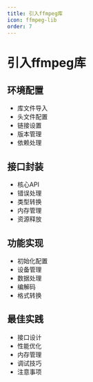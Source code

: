 ```yaml
---
title: 引入ffmpeg库
icon: ffmpeg-lib
order: 7
---
```


# 引入ffmpeg库

## 环境配置
- 库文件导入
- 头文件配置
- 链接设置
- 版本管理
- 依赖处理

## 接口封装
- 核心API
- 错误处理
- 类型转换
- 内存管理
- 资源释放

## 功能实现
- 初始化配置
- 设备管理
- 数据处理
- 编解码
- 格式转换

## 最佳实践
- 接口设计
- 性能优化
- 内存管理
- 调试技巧
- 注意事项
